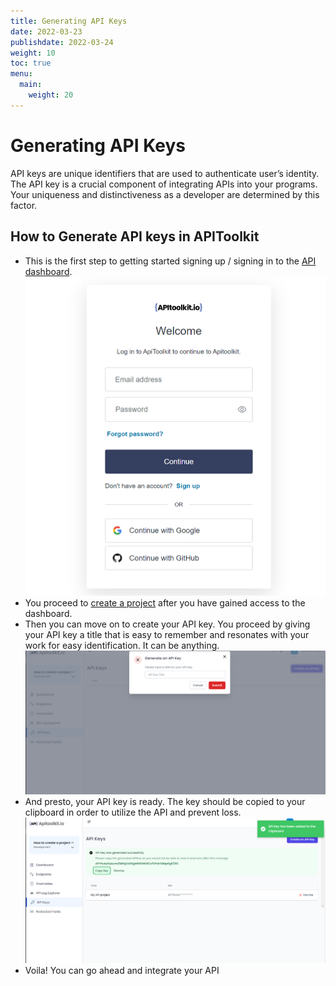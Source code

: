```yaml
---
title: Generating API Keys
date: 2022-03-23
publishdate: 2022-03-24
weight: 10
toc: true
menu:
  main:
    weight: 20
---
```


# Generating API Keys

API keys are unique identifiers that are used to authenticate user’s identity. The API key is a crucial component of integrating APIs into your programs. Your uniqueness and distinctiveness as a developer are determined by this factor.  

## How to Generate API keys in APIToolkit

- This is the first step to getting started signing up / signing in to the [API dashboard](https://app.apitoolkit.io). 
![Sign in](../documentation/Sign-up.png)
- You proceed to [create a project](creating-a-project.md) after you have gained access to the dashboard.
- Then you can move on to create your API key. You proceed by giving your API key a title that is easy to remember and resonates with your work for easy identification. It can be anything.
![API title](api-title.png)
- And presto, your API key is ready. The key should be copied to your clipboard in order to utilize the API and prevent loss. 
![Generated keys](generated-keys.png)
- Voila! You can go ahead and integrate your API
